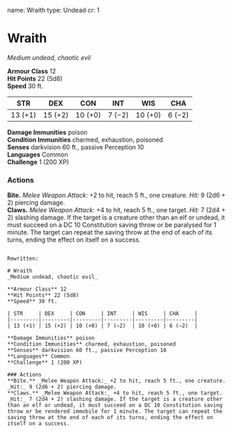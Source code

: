 name: Wraith
type: Undead
cr: 1

# Wraith 
_Medium undead, chaotic evil_

**Armour Class** 12    
**Hit Points** 22 (5d8)    
**Speed** 30 ft. 

| STR     | DEX     | CON     | INT     | WIS     | CHA     |
|---------|---------|---------|---------|---------|---------|
| 13 (+1) | 15 (+2) | 10 (+0) | 7 (−2)  | 10 (+0) | 6 (−2)  |

**Damage Immunities** poison    
**Condition Immunities** charmed, exhaustion, poisoned    
**Senses** darkvision 60 ft., passive Perception 10    
**Languages** Common    
**Challenge** 1 (200 XP) 

### Actions    
**Bite.** _Melee Weapon Attack:_ +2 to hit, reach 5 ft., one creature. _Hit:_ 9 (2d6 + 2) piercing damage.    
**Claws.** _Melee Weapon Attack:_ +4 to hit, reach 5 ft., one target. _Hit:_ 7 (2d4 + 2) slashing damage. If the target is a creature other than an elf or undead, it must succeed on a DC 10 Constitution saving throw or be paralysed for 1 minute. The target can repeat the saving throw at the end of each of its turns, ending the effect on itself on a success.
```

Rewritten:

# Wraith 
_Medium undead, chaotic evil_

**Armour Class** 12    
**Hit Points** 22 (5d8)    
**Speed** 30 ft. 

| STR     | DEX     | CON     | INT     | WIS     | CHA     |
|---------|---------|---------|---------|---------|---------|
| 13 (+1) | 15 (+2) | 10 (+0) | 7 (−2)  | 10 (+0) | 6 (−2)  |

**Damage Immunities** poison    
**Condition Immunities** charmed, exhaustion, poisoned    
**Senses** darkvision 60 ft., passive Perception 10    
**Languages** Common    
**Challenge** 1 (200 XP) 

### Actions    
**Bite.** _Melee Weapon Attack:_ +2 to hit, reach 5 ft., one creature. _Hit:_ 9 (2d6 + 2) piercing damage.    
**Claws.** _Melee Weapon Attack:_ +4 to hit, reach 5 ft., one target. _Hit:_ 7 (2d4 + 2) slashing damage. If the target is a creature other than an elf or undead, it must succeed on a DC 10 Constitution saving throw or be rendered immobile for 1 minute. The target can repeat the saving throw at the end of each of its turns, ending the effect on itself on a success.